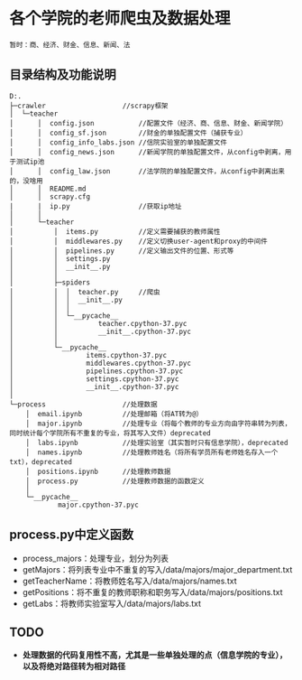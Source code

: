 # 各个学院的老师爬虫及数据处理
    暂时：商、经济、财金、信息、新闻、法

## 目录结构及功能说明    
    D:.
    ├─crawler                   //scrapy框架
    │  └─teacher
    │      │  config.json           //配置文件（经济、商、信息、财金、新闻学院）
    │      │  config_sf.json        //财金的单独配置文件（捕获专业）
    │      │  config_info_labs.json //信院实验室的单独配置文件
    │      │  config_news.json      //新闻学院的单独配置文件，从config中剥离，用于测试ip池
    │      │  config_law.json       //法学院的单独配置文件，从config中剥离出来的，没啥用
    │      │  README.md
    │      │  scrapy.cfg
    |      |  ip.py                 //获取ip地址
    │      │
    │      └─teacher
    │          │  items.py          //定义需要捕获的教师属性
    │          │  middlewares.py    //定义切换user-agent和proxy的中间件
    │          │  pipelines.py      //定义输出文件的位置、形式等
    │          │  settings.py       
    │          │  __init__.py
    │          │
    │          ├─spiders
    │          │  │  teacher.py     //爬虫
    │          │  │  __init__.py
    │          │  │
    │          │  └─__pycache__
    │          │          teacher.cpython-37.pyc
    │          │          __init__.cpython-37.pyc
    │          │
    │          └─__pycache__
    │                  items.cpython-37.pyc
    │                  middlewares.cpython-37.pyc
    │                  pipelines.cpython-37.pyc
    │                  settings.cpython-37.pyc
    │                  __init__.cpython-37.pyc
    │
    └─process                   //处理数据
        │  email.ipynb          //处理邮箱（将AT转为@）
        │  major.ipynb          //处理专业（将每个教师的专业方向由字符串转为列表，同时统计每个学院所有不重复的专业，将其写入文件）deprecated
        │  labs.ipynb           //处理实验室（其实暂时只有信息学院），deprecated
        │  names.ipynb          //处理教师姓名（将所有学员所有老师姓名存入一个txt），deprecated
        │  positions.ipynb      //处理教师数据
        │  process.py           //处理教师数据的函数定义
        │
        └─__pycache__
                major.cpython-37.pyc

## process.py中定义函数
- process_majors：处理专业，划分为列表
- getMajors：将列表专业中不重复的写入/data/majors/major_department.txt
- getTeacherName：将教师姓名写入/data/majors/names.txt
- getPositions：将不重复的教师职称和职务写入/data/majors/positions.txt
- getLabs：将教师实验室写入/data/majors/labs.txt

## TODO
- **处理数据的代码复用性不高，尤其是一些单独处理的点（信息学院的专业），以及将绝对路径转为相对路径**

